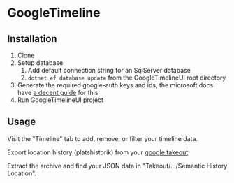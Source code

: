 # GoogleTimeline

## Installation
1. Clone
2. Setup database
   1. Add default connection string for an SqlServer database
   2. `dotnet ef database update` from the GoogleTimelineUI root directory
3. Generate the required google-auth keys and ids, the microsoft docs have [a decent guide](https://docs.microsoft.com/en-us/aspnet/core/security/authentication/social/google-logins?view=aspnetcore-5.0) for this
4. Run GoogleTimelineUI project

## Usage
Visit the "Timeline" tab to add, remove, or filter your timeline data.

Export location history (platshistorik) from your [google takeout](https://takeout.google.com/settings/takeout?pli=1).

Extract the archive and find your JSON data in "Takeout/.../Semantic History Location".

